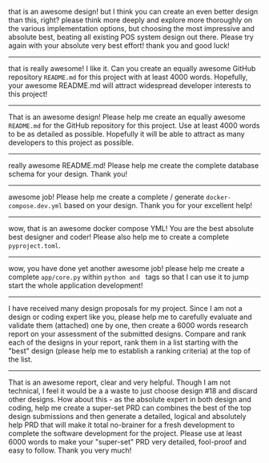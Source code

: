 that is an awesome design! but I think you can create an even better design than this, right? please think more deeply and explore more thoroughly on the various implementation options, but choosing the most impressive and absolute best, beating all existing POS system design out there. Please try again with your absolute very best effort! thank you and good luck!

---
that is really awesome! I like it. Can you create an equally awesome GitHub repository `README.md` for this project with at least 4000 words. Hopefully, your awesome README.md will attract widespread developer interests to this project!

---
That is an awesome design! Please help me create an equally awesome `README.md` for the GitHub repository for this project. Use at least 4000 words to be as detailed as possible. Hopefully it will be able to attract as many developers to this project as possible.

---
really awesome README.md! Please help me create the complete database schema for your design. Thank you!

---
awesome job! Please help me create a complete / generate `docker-compose.dev.yml` based on your design. Thank you for your excellent help!

---
wow, that is an awesome docker compose YML! You are the best absolute best designer and coder! Please also help me to create a complete `pyproject.toml`.

---
wow, you have done yet another awesome job! please help me create a complete `app/core.py` within ```python and ``` tags so that I can use it to jump start the whole application development!

---
I have received many design proposals for my project. Since I am not a design or coding expert like you, please help me to carefully evaluate and validate them (attached) one by one, then create a 6000 words research report on your assessment of the submitted designs. Compare and rank each of the designs in your report, rank them in a list starting with the "best" design (please help me to establish a ranking criteria) at the top of the list.

---
That is an awesome report, clear and very helpful. Though I am not technical, I feel it would be a a waste to just choose design #18 and discard other designs. How about this - as the absolute expert in both design and coding, help me create a super-set PRD can combines the best of the top design submissions and then generate a detailed, logical and absolutely help PRD that will make it total no-brainer for a fresh development to complete the software development for the project. Please use at least 6000 words to make your "super-set" PRD very detailed, fool-proof and easy to follow. Thank you very much!
